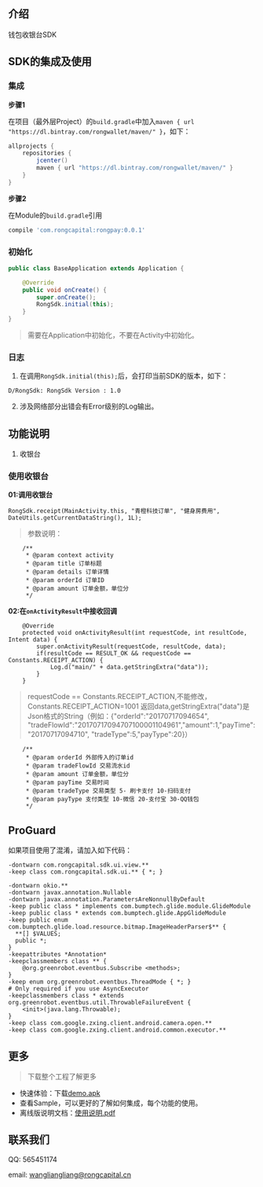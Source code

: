## 介绍
钱包收银台SDK
## SDK的集成及使用

### 集成

**步骤1**

在项目（最外层Project）的``build.gradle``中加入``maven { url "https://dl.bintray.com/rongwallet/maven/" }``，如下：
```gradle
allprojects {
    repositories {
        jcenter()
        maven { url "https://dl.bintray.com/rongwallet/maven/" }
    }
}
```
**步骤2**

在Module的``build.gradle``引用
```gradle
compile 'com.rongcapital:rongpay:0.0.1'
```
### 初始化

```java
public class BaseApplication extends Application {

    @Override
    public void onCreate() {
        super.onCreate();
        RongSdk.initial(this);
    }
}
```
> 需要在Application中初始化，不要在Activity中初始化。

### 日志
1. 在调用``RongSdk.initial(this);``后，会打印当前SDK的版本，如下：
```
D/RongSdk: RongSdk Version : 1.0
```
2. 涉及网络部分出错会有Error级别的Log输出。

## 功能说明
1.  收银台
### 使用收银台

**01:调用收银台**

```
RongSdk.receipt(MainActivity.this, "青橙科技订单", "健身房费用", DateUtils.getCurrentDataString(), 1L);
```

>参数说明：
```
    /**
     * @param context activity
     * @param title 订单标题
     * @param details 订单详情
     * @param orderId 订单ID
     * @param amount 订单金额，单位分
     */
```
**02:在``onActivityResult``中接收回调**
```
    @Override
    protected void onActivityResult(int requestCode, int resultCode, Intent data) {
        super.onActivityResult(requestCode, resultCode, data);
        if(resultCode == RESULT_OK && requestCode == Constants.RECEIPT_ACTION) {
            Log.d("main/" + data.getStringExtra("data"));
        }
    }
```
> requestCode == Constants.RECEIPT_ACTION,不能修改，Constants.RECEIPT_ACTION=1001
> 返回data,getStringExtra("data")是Json格式的String（例如：{"orderId":"20170717094654",
"tradeFlowId":"20170717094707100001104961","amount":1,"payTime":"20170717094710",
"tradeType":5,"payType":20}）
```
    /**
     * @param orderId 外部传入的订单id
     * @param tradeFlowId 交易流水id
     * @param amount 订单金额，单位分
     * @param payTime 交易时间
     * @param tradeType 交易类型 5- 刷卡支付 10-扫码支付
     * @param payType 支付类型 10-微信 20-支付宝 30-QQ钱包
     */
```
## ProGuard
如果项目使用了混淆，请加入如下代码：
```
-dontwarn com.rongcapital.sdk.ui.view.**
-keep class com.rongcapital.sdk.ui.** { *; }

-dontwarn okio.**
-dontwarn javax.annotation.Nullable
-dontwarn javax.annotation.ParametersAreNonnullByDefault
-keep public class * implements com.bumptech.glide.module.GlideModule
-keep public class * extends com.bumptech.glide.AppGlideModule
-keep public enum com.bumptech.glide.load.resource.bitmap.ImageHeaderParser$** {
  **[] $VALUES;
  public *;
}
-keepattributes *Annotation*
-keepclassmembers class ** {
    @org.greenrobot.eventbus.Subscribe <methods>;
}
-keep enum org.greenrobot.eventbus.ThreadMode { *; }
# Only required if you use AsyncExecutor
-keepclassmembers class * extends org.greenrobot.eventbus.util.ThrowableFailureEvent {
    <init>(java.lang.Throwable);
}
-keep class com.google.zxing.client.android.camera.open.**
-keep class com.google.zxing.client.android.common.executor.**
```



## 更多
> 下载整个工程了解更多
* 快速体验：下载[demo.apk](./demo.apk)
* 查看Sample，可以更好的了解如何集成，每个功能的使用。
* 离线版说明文档：[使用说明.pdf](./使用说明.pdf)

## 联系我们
QQ: 565451174

email: wangliangliang@rongcapital.cn